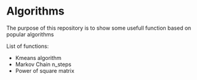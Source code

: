 # Algorithms

The purpose of this repository is to show some usefull function based on popular algorithms

List of functions:

  - Kmeans algorithm
  - Markov Chain n_steps
  - Power of square matrix
